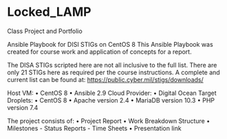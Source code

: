 # Locked_LAMP
Class Project and Portfolio

Ansible Playbook for DISI STIGs on CentOS 8
This Ansible Playbook was created for course work and application of concepts for a report.

The DISA STIGs scripted here are not all inclusive to the full list.
There are only 21 STIGs here as required per the course instructions.
A complete and current list can be found at: https://public.cyber.mil/stigs/downloads/  

Host VM:
  •	CentOS 8
  •	Ansible 2.9
Cloud Provider:
  •	Digital Ocean
Target Droplets:
  •	CentOS 8
  •	Apache version 2.4
  •	MariaDB version 10.3
  •	PHP version 7.4

The project consists of:
  •	Project Report
  •	Work Breakdown Structure
  •	Milestones
    -	Status Reports
    -	Time Sheets
  •	Presentation link
